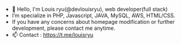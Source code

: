 - 👋 Hello, I'm Louis ryu(@devlouisryu), web developer(full stack) 
- I’m specialize in PHP, Javascript, JAVA, MySQL, AWS, HTML/CSS.
- If you have any concerns about homepage modification or further development, please contact me anytime.
- 📫 Contact : https://t.me/louisryu 
<!---
devlouisryu/devlouisryu is a ✨ special ✨ repository because its `README.md` (this file) appears on your GitHub profile.
You can click the Preview link to take a look at your changes.
--->
